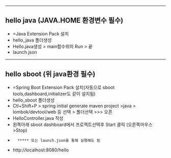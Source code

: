 --------------------------------------------------------------------------------------
hello java (JAVA.HOME 환경변수 필수)
---
- 	=Java Extension Pack 설치
- 	hello_java 폴더생성
-	Hello.java생성 > main함수위의 Run > 끝
-	launch.json

--------------------------------------------------------------------------------------
hello sboot (위 java환경 필수)
---
-	=Spring Boot Extension Pack 설치(자동으로 sboot tools,dashboard,initializer도 같이 설치됨)
-	hello_sboot 폴더생성
-	Ctl+Shift+P > spring initial generate maven project >java > lombok/devtool/web 등 선택 > 폴더선택 >>> 오픈
-	HelloController.java 작성 
-	왼쪽아래 sboot dashboard에서 프로젝트선택후 Start 클릭 (오른쪽마우스>Stop)
-       ***** 또는 launch.json을 통해 실행해도 됨 
-	http://localhost:8080/hello


